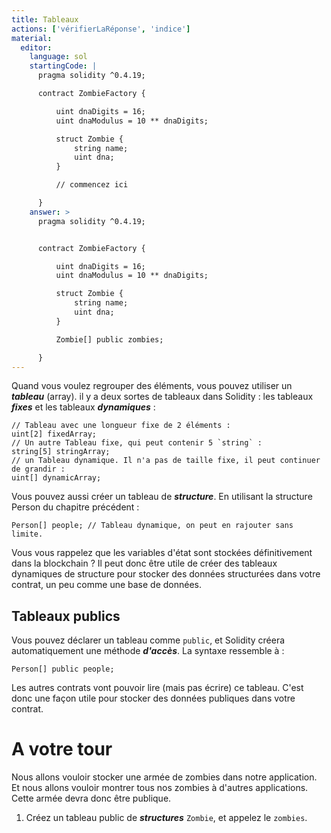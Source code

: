 ```yaml
---
title: Tableaux
actions: ['vérifierLaRéponse', 'indice']
material:
  editor:
    language: sol
    startingCode: |
      pragma solidity ^0.4.19;

      contract ZombieFactory {

          uint dnaDigits = 16;
          uint dnaModulus = 10 ** dnaDigits;

          struct Zombie {
              string name;
              uint dna;
          }

          // commencez ici

      }
    answer: >
      pragma solidity ^0.4.19;


      contract ZombieFactory {

          uint dnaDigits = 16;
          uint dnaModulus = 10 ** dnaDigits;

          struct Zombie {
              string name;
              uint dna;
          }

          Zombie[] public zombies;

      }
---
```


Quand vous voulez regrouper des éléments, vous pouvez utiliser un **_tableau_** (array). il y a deux sortes de tableaux dans Solidity : les tableaux  **_fixes_** et les tableaux **_dynamiques_** :

```
// Tableau avec une longueur fixe de 2 éléments :
uint[2] fixedArray;
// Un autre Tableau fixe, qui peut contenir 5 `string` :
string[5] stringArray;
// un Tableau dynamique. Il n'a pas de taille fixe, il peut continuer de grandir :
uint[] dynamicArray;
```

Vous pouvez aussi créer un tableau de **_structure_**. En utilisant la structure Person du chapitre précédent :

```
Person[] people; // Tableau dynamique, on peut en rajouter sans limite.
```

Vous vous rappelez que les variables d'état sont stockées définitivement dans la blockchain ? Il peut donc être utile de créer des tableaux dynamiques de structure pour stocker des données structurées dans votre contrat, un peu comme une base de données.

## Tableaux publics

Vous pouvez déclarer un tableau comme `public`, et Solidity créera automatiquement une méthode **_d'accès_**. La syntaxe ressemble à :

```
Person[] public people;
```
Les autres contrats vont pouvoir lire (mais pas écrire) ce tableau. C'est donc une façon utile pour stocker des données publiques dans votre contrat.

# A votre tour

Nous allons vouloir stocker une armée de zombies dans notre application. Et nous allons vouloir montrer tous nos zombies à d'autres applications. Cette armée devra donc être publique.

1. Créez un tableau public de **_structures_** `Zombie`, et appelez le `zombies`.
